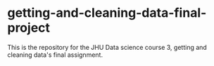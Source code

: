 # getting-and-cleaning-data-final-project
This is the repository for the JHU Data science course 3, getting and cleaning data's final assignment.
